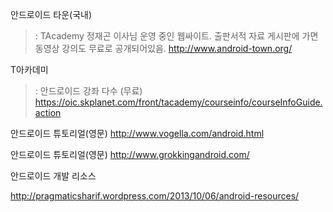 안드로이드 타운(국내)
> : TAcademy 정재곤 이사님 운영 중인 웹싸이트. 출판서적 자료 게시판에 가면 동영상 강의도 무료로 공개되어있음.
http://www.android-town.org/

T아카데미
> : 안드로이드 강좌 다수 (무료)
https://oic.skplanet.com/front/tacademy/courseinfo/courseInfoGuide.action

안드로이드 튜토리얼(영문)
http://www.vogella.com/android.html

안드로이드 튜토리얼(영문)
http://www.grokkingandroid.com/

안드로이드 개발 리소스

http://pragmaticsharif.wordpress.com/2013/10/06/android-resources/